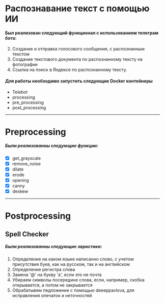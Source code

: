 # Распознавание текст с помощью ИИ
#### Был реализован следующий функционал с использованием телеграм бота:

2. Создание и отправка голосового сообщения, с распознанным текстом
1. Создание текстового документа по распознанному тексту на фотографии
2. Ссылка на поиск в Яндексе по распознанному тексту.

#### Для работы необходимо запустить следующие Docker контейнеры
- Telebot
- processing
- pre_processing
- post_processing




---
# Preprocessing
##### Были реализованны следующие функции:
- [X] get_grayscale
- [X] remove_noise
- [X] dilate
- [X] erode
- [X] opening
- [X] canny
- [X] deskew

---
# Postprocessing
## Spell Checker
##### Были реализованны следующие эвристики:
1. Определение на каком языке написанно слово, с учетом присутствия букв, как на русском, так и на английском
2. Определение регистра слова
3. Замена '@' на букву 'а', если это не почта
4. Убираем символы посередине слова, если, например, скобка открывается, а потом не закрывается
5. Обрабатывем педложение с помощью deeeppavlova, для исправления опечаток и неточностей
